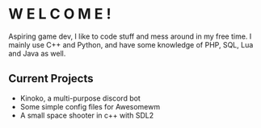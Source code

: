 # W E L C O M E !

Aspiring game dev, I like to code stuff and mess around in my free time. I mainly use C++ and Python, and have some knowledge of PHP, SQL, Lua and Java as well.

## Current Projects
* Kinoko, a multi-purpose discord bot
* Some simple config files for Awesomewm 
* A small space shooter in c++ with SDL2
